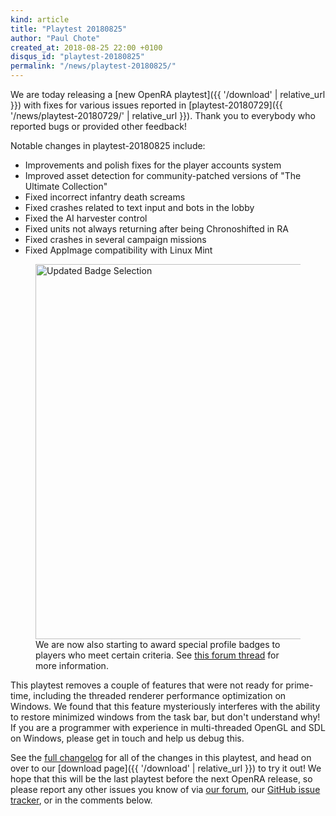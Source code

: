 ```yaml
---
kind: article
title: "Playtest 20180825"
author: "Paul Chote"
created_at: 2018-08-25 22:00 +0100
disqus_id: "playtest-20180825"
permalink: "/news/playtest-20180825/"
---
```


We are today releasing a [new OpenRA playtest]({{ '/download' | relative_url }}) with fixes for various issues reported in [playtest-20180729]({{ '/news/playtest-20180729/' | relative_url }}). Thank you to everybody who reported bugs or provided other feedback!

Notable changes in playtest-20180825 include:

* Improvements and polish fixes for the player accounts system
* Improved asset detection for community-patched versions of "The Ultimate Collection"
* Fixed incorrect infantry death screams
* Fixed crashes related to text input and bots in the lobby
* Fixed the AI harvester control
* Fixed units not always returning after being Chronoshifted in RA
* Fixed crashes in several campaign missions
* Fixed AppImage compatibility with Linux Mint

<figure>
  <img src="{{ '/images/news/20180825-badges.png' | relative_url }}" style="width: 600px" alt="Updated Badge Selection" />
  <figcaption>We are now also starting to award special profile badges to players who meet certain criteria. See <a href="https://forum.openra.net/viewtopic.php?f=82&t=20613">this forum thread</a> for more information.</figcaption>
</figure>

This playtest removes a couple of features that were not ready for prime-time, including the threaded renderer performance optimization on Windows.  We found that this feature mysteriously interferes with the ability to restore minimized windows from the task bar, but don't understand why! If you are a programmer with experience in multi-threaded OpenGL and SDL on Windows, please get in touch and help us debug this.

See the [full changelog](https://github.com/OpenRA/OpenRA/wiki/Changelog/122c13bd912f00d4e0c75dc6cbb0e0efd4e424d3) for all of the changes in this playtest, and head on over to our [download page]({{ '/download' | relative_url }}) to try it out!  We hope that this will be the last playtest before the next OpenRA release, so please report any other issues you know of via [our forum](https://forum.openra.net), our [GitHub issue tracker](https://github.com/OpenRA/OpenRA/issues), or in the comments below.
